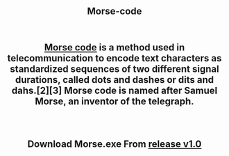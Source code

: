 **<h2 align="center">Morse-code<h1>**

#### [**Morse code**](https://en.wikipedia.org/wiki/Morse_code) is a method used in telecommunication to encode text characters as standardized sequences of two different signal durations, called dots and dashes or dits and dahs.[2][3] Morse code is named after Samuel Morse, an inventor of the telegraph.

<br>


Download **Morse.exe** From [release v1.0](https://github.com/Senpai-10/Morse-code/releases/tag/v1.0)
